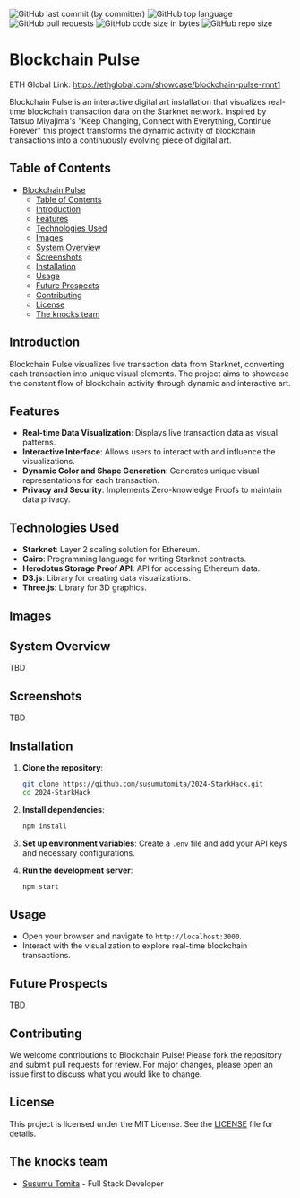 ![GitHub last commit (by committer)](https://img.shields.io/github/last-commit/susumutomita/2024-StarkHack)
![GitHub top language](https://img.shields.io/github/languages/top/susumutomita/2024-StarkHack)
![GitHub pull requests](https://img.shields.io/github/issues-pr/susumutomita/2024-StarkHack)
![GitHub code size in bytes](https://img.shields.io/github/languages/code-size/susumutomita/2024-StarkHack)
![GitHub repo size](https://img.shields.io/github/repo-size/susumutomita/2024-StarkHack)

# Blockchain Pulse

ETH Global Link: https://ethglobal.com/showcase/blockchain-pulse-rnnt1

Blockchain Pulse is an interactive digital art installation that visualizes real-time blockchain transaction data on the Starknet network. Inspired by Tatsuo Miyajima's "Keep Changing, Connect with Everything, Continue Forever" this project transforms the dynamic activity of blockchain transactions into a continuously evolving piece of digital art.

## Table of Contents

- [Blockchain Pulse](#blockchain-pulse)
  - [Table of Contents](#table-of-contents)
  - [Introduction](#introduction)
  - [Features](#features)
  - [Technologies Used](#technologies-used)
  - [Images](#images)
  - [System Overview](#system-overview)
  - [Screenshots](#screenshots)
  - [Installation](#installation)
  - [Usage](#usage)
  - [Future Prospects](#future-prospects)
  - [Contributing](#contributing)
  - [License](#license)
  - [The knocks team](#the-knocks-team)

## Introduction

Blockchain Pulse visualizes live transaction data from Starknet, converting each transaction into unique visual elements. The project aims to showcase the constant flow of blockchain activity through dynamic and interactive art.

## Features

- **Real-time Data Visualization**: Displays live transaction data as visual patterns.
- **Interactive Interface**: Allows users to interact with and influence the visualizations.
- **Dynamic Color and Shape Generation**: Generates unique visual representations for each transaction.
- **Privacy and Security**: Implements Zero-knowledge Proofs to maintain data privacy.

## Technologies Used

- **Starknet**: Layer 2 scaling solution for Ethereum.
- **Cairo**: Programming language for writing Starknet contracts.
- **Herodotus Storage Proof API**: API for accessing Ethereum data.
- **D3.js**: Library for creating data visualizations.
- **Three.js**: Library for 3D graphics.

## Images

## System Overview

TBD

## Screenshots

TBD

## Installation

1. **Clone the repository**:
   ```bash
   git clone https://github.com/susumutomita/2024-StarkHack.git
   cd 2024-StarkHack
   ```

2. **Install dependencies**:

   ```bash
   npm install
   ```

3. **Set up environment variables**:
   Create a `.env` file and add your API keys and necessary configurations.

4. **Run the development server**:

   ```bash
   npm start
   ```

## Usage

- Open your browser and navigate to `http://localhost:3000`.
- Interact with the visualization to explore real-time blockchain transactions.

## Future Prospects

TBD

## Contributing

We welcome contributions to Blockchain Pulse! Please fork the repository and submit pull requests for review. For major changes, please open an issue first to discuss what you would like to change.

## License

This project is licensed under the MIT License. See the [LICENSE](LICENSE) file for details.

## The knocks team

- [Susumu Tomita](https://www.linkedin.com/in/susumutomita/) - Full Stack Developer
